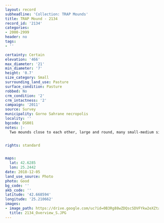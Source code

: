 ```yaml
---
layout: record
subheadline: 'Collection: TRAP Mounds'
title: TRAP Mound - 2134
record_id: '2134'
categories:
- 2000-2999
header: no
tags:
- ''

certainty: Certain
elevation: '466'
max_diameter: '21'
min_diameter: '7'
height: '0.7'
size_category: Small
surrounding_land_use: Pasture
surface_condition: Pasture
robbed: No
crm_condition: '2'
crm_intactness: '2'
campaign: '2011'
source: Survey
municipality: Gorno Sahrane necropolis
locality: ''
bgcode: DS001
notes: |-
  Two mounds close to each other, large and round, many small-medium sized stones on top, some vegetation.


rights: standard


maps:
  lat: 42.6285
  lon: 25.2442
date: 2018-12-05
land_use_source: Photo
photo: Good
bg_code: ''
akb_code: ''
latitude: '42.668594'
longitude: '25.210662'
images:
- image_path: https://drive.google.com/uc?id=0B3Rg88wZDQscSDVFYkw2eXZtanM
  title: 2134_Overview_S.JPG
---
```

